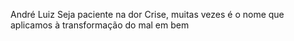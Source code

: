 André Luiz
Seja paciente na dor
Crise, muitas vezes é o nome que aplicamos à transformação do mal em bem
